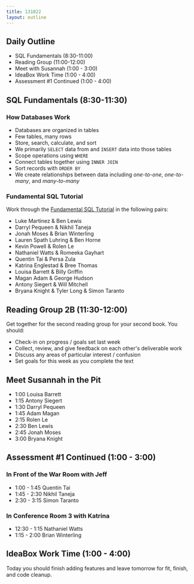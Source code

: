 ```yaml
---
title: 131022
layout: outline
---
```


## Daily Outline

* SQL Fundamentals (8:30-11:00)
* Reading Group (11:00-12:00)
* Meet with Susannah (1:00 - 3:00)
* IdeaBox Work Time (1:00 - 4:00)
* Assessment #1 Continued (1:00 - 4:00)

## SQL Fundamentals (8:30-11:30)

### How Databases Work

* Databases are organized in tables
* Few tables, many rows
* Store, search, calculate, and sort
* We primarily `SELECT` data from and `INSERT` data into those tables
* Scope operations using `WHERE`
* Connect tables together using `INNER JOIN`
* Sort records with `ORDER BY`
* We create relationships between data including *one-to-one*, *one-to-many*, and *many-to-many*

### Fundamental SQL Tutorial

Work through the [Fundamental SQL Tutorial](http://tutorials.jumpstartlab.com/topics/fundamental_sql.html) in the following pairs:

* Luke Martinez & Ben Lewis
* Darryl Pequeen & Nikhil Taneja
* Jonah Moses & Brian Winterling
* Lauren Spath Luhring & Ben Horne
* Kevin Powell & Rolen Le
* Nathaniel Watts & Romeeka Gayhart
* Quentin Tai & Persa Zula
* Katrina Englestad & Bree Thomas
* Louisa Barrett & Billy Griffin
* Magan Adam & George Hudson
* Antony Siegert & Will Mitchell
* Bryana Knight & Tyler Long & Simon Taranto

## Reading Group 2B (11:30-12:00)

Get together for the second reading group for your second book. You should:

* Check-in on progress / goals set last week
* Collect, review, and give feedback on each other's deliverable work
* Discuss any areas of particular interest / confusion
* Set goals for this week as you complete the text

## Meet Susannah in the Pit

* 1:00 Louisa Barrett
* 1:15 Antony Siegert
* 1:30 Darryl Pequeen
* 1:45 Adam Magan
* 2:15 Rolen Le
* 2:30 Ben Lewis
* 2:45 Jonah Moses
* 3:00 Bryana Knight

## Assessment #1 Continued (1:00 - 3:00)

### In Front of the War Room with Jeff

* 1:00 - 1:45 Quentin Tai
* 1:45 - 2:30 Nikhil Taneja
* 2:30 - 3:15 Simon Taranto

### In Conference Room 3 with Katrina

* 12:30 - 1:15 Nathaniel Watts
* 1:15 - 2:00 Brian Winterling

## IdeaBox Work Time (1:00 - 4:00)

Today you should finish adding features and leave tomorrow for fit, finish, and code cleanup.
